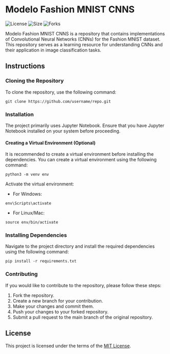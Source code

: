 # Modelo Fashion MNIST CNNS
![License](https://img.shields.io/badge/License-MIT-blue.svg)
![Size](https://img.shields.io/github/repo-size/username/repo?style=flat-square)
![Forks](https://img.shields.io/github/forks/username/repo?style=flat-square)

Modelo Fashion MNIST CNNS is a repository that contains implementations of Convolutional Neural Networks (CNNs) for the Fashion MNIST dataset. This repository serves as a learning resource for understanding CNNs and their application in image classification tasks.

## Instructions
### Cloning the Repository
To clone the repository, use the following command:

```
git clone https://github.com/username/repo.git
```

### Installation
The project primarily uses Jupyter Notebook. Ensure that you have Jupyter Notebook installed on your system before proceeding.

#### Creating a Virtual Environment (Optional)
It is recommended to create a virtual environment before installing the dependencies. You can create a virtual environment using the following command:

```
python3 -m venv env
```

Activate the virtual environment:

- For Windows:

```
env\Scripts\activate
```

- For Linux/Mac:

```
source env/bin/activate
```

### Installing Dependencies
Navigate to the project directory and install the required dependencies using the following command:

```
pip install -r requirements.txt
```

### Contributing
If you would like to contribute to the repository, please follow these steps:

1. Fork the repository.
2. Create a new branch for your contribution.
3. Make your changes and commit them.
4. Push your changes to your forked repository.
5. Submit a pull request to the main branch of the original repository.

## License
This project is licensed under the terms of the [MIT License](https://opensource.org/licenses/MIT).
